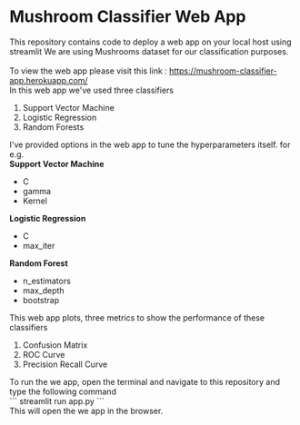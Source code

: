 # Mushroom Classifier Web App
This repository contains code to deploy a web app on your local host using streamlit
We are using Mushrooms dataset for our classification purposes.<br>
<br> To view the web app please visit this link : https://mushroom-classifier-app.herokuapp.com/ </br>
In this web app we've used three classifiers
<ol>
  <li> Support Vector Machine</li>
  <li> Logistic Regression </li>
  <li> Random Forests </li>
</ol>
I've provided options in the web app to tune the hyperparameters itself. for e.g.<br>
<b> Support Vector Machine</b>
<ul>
  <li> C</li>
  <li> gamma </li>
  <li> Kernel </li>
</ul>
<b> Logistic Regression</b>
<ul>
  <li> C</li>
  <li> max_iter </li>
</ul>
<b> Random Forest</b>
<ul>
  <li> n_estimators</li>
  <li> max_depth</li>
  <li> bootstrap</li>
</ul>

This web app plots, three metrics to show the performance of these classifiers<br>
<ol>
  <li> Confusion Matrix </li>
  <li> ROC Curve</li>
  <li> Precision Recall Curve </li>
</ol>
To run the we app, open the terminal and navigate to this repository and type the following command<br>
```
streamlit run app.py
```
<br>This will open the we app in the browser.
  
